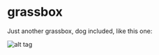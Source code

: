 grassbox
========
Just another grassbox, dog included, like this one:

![alt tag](http://www.thepottygrass.com/yahoo_site_admin/assets/images/small_box_roxy_copy.342180438_std.png)
